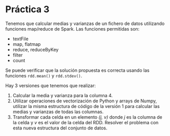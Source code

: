 # Práctica 3
Tenemos que calcular medias y varianzas de un fichero de datos utilizando funciones map/reduce de Spark. Las funciones permitidas son:
 - textFile
 - map, flatmap
 - reduce, reduceByKey
 - filter
 - count

Se puede verificar que la solución propuesta es correcta usando las funciones `rdd.mean()` y `rdd.stdev()`.  

Hay 3 versiones que tenemos que realizar:  
 1. Calcular la media y varianza para la columna 4.
 2. Utilizar operaciones de vectorización de Python y arrays de Numpy, utilizar la misma estructura de código de la versión 1 para calcular las medias y varianzas de todas las columnas.
 3. Transformar cada celda en un elemento *(j, v)* donde *j* es la columna de la celda y *v* es el valor de la celda del RDD. Resolver el problema con esta nueva estructura del conjunto de datos.


